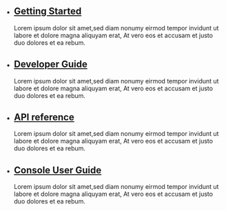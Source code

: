 - ## [Getting Started](/Discovery-Module/Getting-Started)
    Lorem ipsum dolor sit amet,sed diam nonumy eirmod tempor invidunt ut labore et dolore magna aliquyam erat, At vero eos et accusam et justo duo dolores et ea rebum.

- ## [Developer Guide](/Discovery-Module/Developer-Guide)
    Lorem ipsum dolor sit amet,sed diam nonumy eirmod tempor invidunt ut labore et dolore magna aliquyam erat, At vero eos et accusam et justo duo dolores et ea rebum.

- ## [API reference](/Discovery-Module/API-reference)
    Lorem ipsum dolor sit amet,sed diam nonumy eirmod tempor invidunt ut labore et dolore magna aliquyam erat,  At vero eos et accusam et justo duo dolores et ea rebum. 

- ## [Console User Guide](/Discovery-Module/Console-User-Guide)
    Lorem ipsum dolor sit amet,sed diam nonumy eirmod tempor invidunt ut labore et dolore magna aliquyam erat,  At vero eos et accusam et justo duo dolores et ea rebum. 